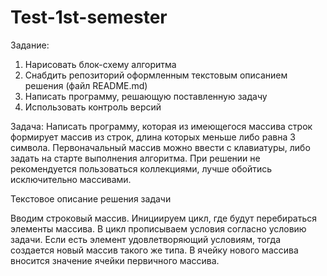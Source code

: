 # Test-1st-semester
Задание:

1. Нарисовать блок-схему алгоритма
2. Снабдить репозиторий оформленным текстовым описанием решения (файл README.md)
3. Написать программу, решающую поставленную задачу
4. Использовать контроль версий

Задача:
Написать программу, которая из имеющегося массива строк формирует массив из строк, длина которых меньше либо равна 3 символа. Первоначальный массив можно ввести с клавиатуры, либо задать на старте выполнения алгоритма. При решении не рекомендуется пользоваться коллекциями, лучше обойтись исключительно массивами.

Текстовое описание решения задачи

Вводим строковый массив. 
Инициируем цикл, где будут перебираться элементы массива.
В цикл прописываем условия согласно условию задачи.
Если есть элемент удовлетворяющий условиям, тогда создается новый массив такого же типа.
В ячейку нового массива вносится значение ячейки первичного массива.
